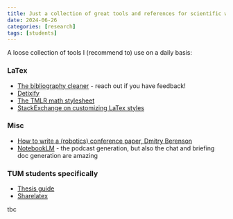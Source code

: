 ```yaml
---
title: Just a collection of great tools and references for scientific writing
date: 2024-06-26
categories: [research]
tags: [students]
---
```


A loose collection of tools I (recommend to) use on a daily basis:

### LaTex
- [The bibliography cleaner](https://gitlab.lrz.de/tum-cps/bibliography-cleaner) - reach out if you have feedback!
- [Detixify](https://detexify.kirelabs.org/classify.html)
- [The TMLR math stylesheet](https://github.com/JmlrOrg/tmlr-style-file/blob/main/math_commands.tex)
- [StackExchange on customizing LaTex styles](https://tex.stackexchange.com/questions/12806/guidelines-for-customizing-biblatex-styles/13076#13076)

### Misc
- [How to write a (robotics) conference paper, Dmitry Berenson](https://docs.google.com/document/d/e/2PACX-1vTo8vC21SVC4wJNjMaJqG3KnvP-oMsjnOelpGEFakRJdKPkJV_I2bttENacrgxQ1_K8g5SLSHKKoIPe/pub)
- [NotebookLM](https://notebooklm.google.com) - the podcast generation, but also the chat and briefing doc generation are amazing

### TUM students specifically
- [Thesis guide](https://thesisguide.org/start-2/)
- [Sharelatex](https://sharelatex.tum.de/)

tbc
